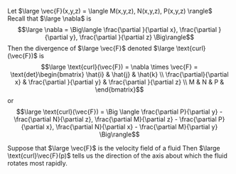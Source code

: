 Let $\large \vec{F}(x,y,z) = \langle M(x,y,z), N(x,y,z), P(x,y,z) \rangle$
Recall that $\large \nabla$ is
$$\large \nabla = \Big\langle \frac{\partial }{\partial x}, \frac{\partial }{\partial y}, \frac{\partial }{\partial z} \Big\rangle$$
Then the divergence of $\large \vec{F}$ denoted $\large \text{curl}(\vec{F})$ is
$$\large \text{curl}(\vec{F}) = \nabla \times \vec{F} = \text{det}\begin{bmatrix} \hat{i}  & \hat{j} & \hat{k}  \\ \frac{\partial}{\partial x} & \frac{\partial }{\partial y} & \frac{\partial }{\partial z}  \\ M & N & P & \end{bmatrix}$$
or
$$\large \text{curl}(\vec{F}) = \Big \langle \frac{\partial P}{\partial y} - \frac{\partial N}{\partial z}, \frac{\partial M}{\partial z} - \frac{\partial P}{\partial x}, \frac{\partial N}{\partial x} - \frac{\partial M}{\partial y} \Big\rangle$$


Suppose that $\large \vec{F}$ is the velocity field of a fluid
Then $\large \text{curl}\vec{F}(p)$ tells us the direction of the axis about which the fluid rotates most rapidly.
